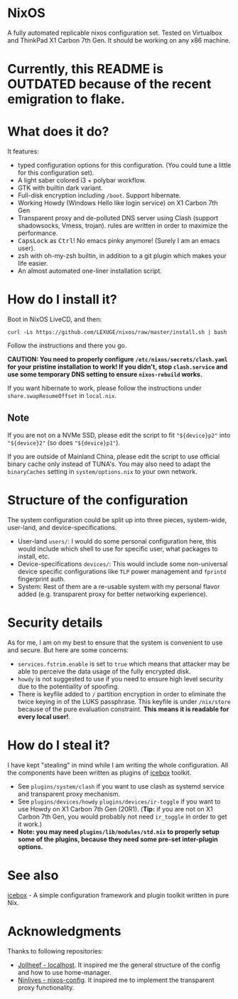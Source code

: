 # NixOS
A fully automated replicable nixos configuration set. Tested on Virtualbox and ThinkPad X1 Carbon 7th Gen. It should be working on any x86 machine.

# Currently, this README is OUTDATED because of the recent emigration to flake.

# What does it do?
It features:
- typed configuration options for this configuration. (You could tune a little for this configuration set).
- A light saber colored i3 + polybar workflow.
- GTK with builtin dark variant.
- Full-disk encryption including `/boot`. Support hibernate.
- Working Howdy (Windows Hello like login service) on X1 Carbon 7th Gen
- Transparent proxy and de-polluted DNS server using Clash (support shadowsocks, Vmess, trojan). rules are written in order to maximize the performance.
- <kbd>CapsLock</kbd> as <kbd>Ctrl</kbd>! No emacs pinky anymore! (Surely I am
  an emacs user).
- zsh with oh-my-zsh builtin, in addition to a git plugin which makes your life
  easier.
- An almost automated one-liner installation script.

# How do I install it?
Boot in NixOS LiveCD, and then:

``
curl -Ls https://github.com/LEXUGE/nixos/raw/master/install.sh | bash
``

Follow the instructions and there you go.

**CAUTION: You need to properly configure `/etc/nixos/secrets/clash.yaml` for your pristine installation to work! If you didn't, stop `clash.service` and use some temporary DNS setting to ensure `nixos-rebuild` works.**

If you want hibernate to work, please follow the instructions under `share.swapResumeOffset` in `local.nix`.

## Note
If you are not on a NVMe SSD, please edit the script to fit `"${device}p2"` into `"${device}2"` (so does `"${device}p1"`).

If you are outside of Mainland China, please edit the script to use official binary cache only instead of TUNA's. You may also need to adapt the `binaryCaches` setting in `system/options.nix` to your own network.

# Structure of the configuration
The system configuration could be split up into three pieces, system-wide, user-land, and device-specifications.
- User-land `users/`: I would do some personal configuration here, this would include which shell to use for specific user, what packages to install, etc.
- Device-specifications `devices/`: This would include some non-universal device specific configurations like `TLP` power management and `fprintd` fingerprint auth.
- System: Rest of them are a re-usable system with my personal flavor added (e.g. transparent proxy for better networking experience).

# Security details
As for me, I am on my best to ensure that the system is convenient to use and secure. But here are some concerns:
- `services.fstrim.enable` is set to `true` which means that attacker may be able to perceive the data usage of the fully encrypted disk.
- `howdy` is not suggested to use if you need to ensure high level security due to the potentiality of spoofing.
- There is keyfile added to `/` partition encryption in order to eliminate the twice keying in of the LUKS passphrase. This keyfile is under `/nix/store` because of the pure evaluation constraint. **This means it is readable for every local user!**.

# How do I steal it?
I have kept "stealing" in mind while I am writing the whole configuration. All the components have been written as plugins of [icebox](https://github.com/LEXUGE/icebox) toolkit.
- See `plugins/system/clash` if you want to use clash as systemd service and transparent proxy mechanism.
- See `plugins/devices/howdy` `plugins/devices/ir-toggle` if you want to use Howdy on X1 Carbon 7th Gen (20R1). (**Tip:** if you are not on X1 Carbon 7th Gen, you would probably not need `ir_toggle` in order to get it work.)
- **Note: you may need `plugins/lib/modules/std.nix` to properly setup some of the plugins, because they need some pre-set inter-plugin options.**

# See also
[icebox](https://github.com/LEXUGE/icebox) - A simple configuration framework and plugin toolkit written in pure Nix.

# Acknowledgments
Thanks to following repositories:
- [Jollheef - localhost](https://github.com/jollheef/localhost). It inspired me
the general structure of the config and how to use home-manager.
- [Ninlives - nixos-config](https://github.com/Ninlives/nixos-config). It
  inspired me to implement the transparent proxy functionality.
